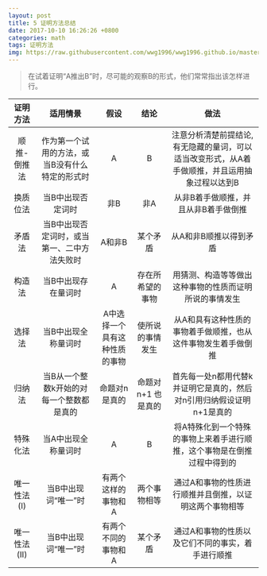 ```yaml
---
layout: post
title: 5 证明方法总结
date: 2017-10-10 16:26:26 +0800
categories: math
tags: 证明方法 
img: https://raw.githubusercontent.com/wwg1996/wwg1996.github.io/master/images/proof.jpg
---
```


> 在试着证明“A推出B”时，尽可能的观察B的形式，他们常常指出该怎样进行。

|   证明方法   |           适用情景           |       假设        |     结论      |                    做法                    |
| :------: | :----------------------: | :-------------: | :---------: | :--------------------------------------: |
|  顺推-倒推法  | 作为第一个试用的方法，或当B没有什么特定的形式时 |        A        |      B      | 注意分析清楚前提结论,有无隐藏的量词，可以适当改变形式，从A着手做顺推，并且运用抽象过程以达到B |
|   换质位法   |        当B中出现否定词时         |       非B        |     非A      |           从非B着手做顺推，并且从非B着手做倒推            |
|   矛盾法    |  当B中出现否定词时，或当第一、二中方法失败时  |      A和非B       |    某个矛盾     |               从A和非B顺推以得到矛盾               |
|   构造法    |        当B中出现存在量词时        |        A        |  存在所希望的事物   |       用猜测、构造等等做出这种事物的性质而证明所说的事情发生        |
|   选择法    |        当B中出现全称量词时        | A中选择一个具有这种性质的事物 |  使所说的事情发生   |     从A和具有这种性质的事物着手做顺推，也从这件事物发生着手做倒推      |
|   归纳法    |  当B从一个整数k开始的对每一个整数都是真的   |     命题对n是真的     | 命题对n+1 也是真的 |  首先每一处n都用代替k并证明它是真的，然后对n引用归纳假设证明n+1是真的   |
|   特殊化法   |        当A中出现全称量词时        |        A        |      B      |   将A特殊化到一个特殊的事物上来着手进行顺推，这个事物是在倒推过程中得到的   |
| 唯一性法(I)  |       当B中出现词“唯一”时        |   有两个这样的事物和A    |   两个事物相等    |       通过A和事物的性质进行顺推并且倒推，以证明这两个事物相等       |
| 唯一性法(II) |       当B中出现词“唯一”时        |   有两个不同的事物和A    |    某个矛盾     |        通过A和事物的性质以及它们不同的事实，着手进行顺推         |